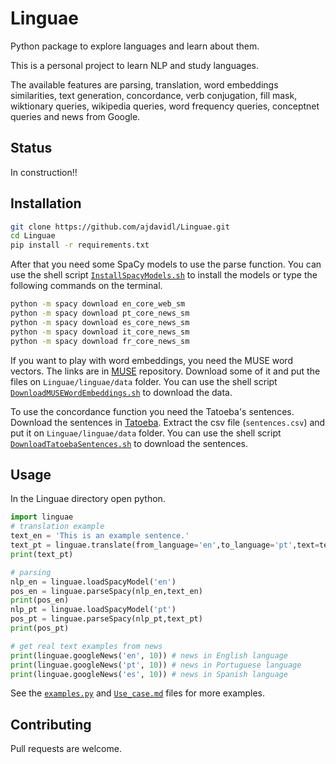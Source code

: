 # Linguae

Python package to explore languages and learn about them.

This is a personal project to learn NLP and study languages.

The available features are parsing, translation, word embeddings similarities, text generation, concordance, verb conjugation, fill mask, wiktionary queries, wikipedia queries, word frequency queries, conceptnet queries and news from Google.

## Status

In construction!!

## Installation

```bash
git clone https://github.com/ajdavidl/Linguae.git
cd Linguae
pip install -r requirements.txt
```

After that you need some SpaCy models to use the parse function. You can use the shell script [`InstallSpacyModels.sh`](InstallSpacyModels.sh) to install the models or type the following commands on the terminal.

```bash
python -m spacy download en_core_web_sm
python -m spacy download pt_core_news_sm
python -m spacy download es_core_news_sm
python -m spacy download it_core_news_sm
python -m spacy download fr_core_news_sm
```

If you want to play with word embeddings, you need the MUSE word vectors. The links are in [MUSE](https://github.com/facebookresearch/MUSE#download) repository.
Download some of it and put the files on `Linguae/linguae/data` folder. You can use the shell script [`DownloadMUSEWordEmbeddings.sh`](DownloadMUSEWordEmbeddings.sh) to download the data.

To use the concordance function you need the Tatoeba's sentences.
Download the sentences in [Tatoeba](https://tatoeba.org/en/downloads).
Extract the csv file (`sentences.csv`) and put it on `Linguae/linguae/data` folder. You can use the shell script [`DownloadTatoebaSentences.sh`](DownloadTatoebaSentences.sh) to download the sentences.

## Usage

In the Linguae directory open python.

```python
import linguae
# translation example
text_en = 'This is an example sentence.'
text_pt = linguae.translate(from_language='en',to_language='pt',text=text_en)
print(text_pt)

# parsing
nlp_en = linguae.loadSpacyModel('en')
pos_en = linguae.parseSpacy(nlp_en,text_en)
print(pos_en)
nlp_pt = linguae.loadSpacyModel('pt')
pos_pt = linguae.parseSpacy(nlp_pt,text_pt)
print(pos_pt)

# get real text examples from news
print(linguae.googleNews('en', 10)) # news in English language
print(linguae.googleNews('pt', 10)) # news in Portuguese language
print(linguae.googleNews('es', 10)) # news in Spanish language

```

See the [`examples.py`](examples.py) and [`Use_case.md`](Use_case.md) files for more examples.

## Contributing

Pull requests are welcome.
